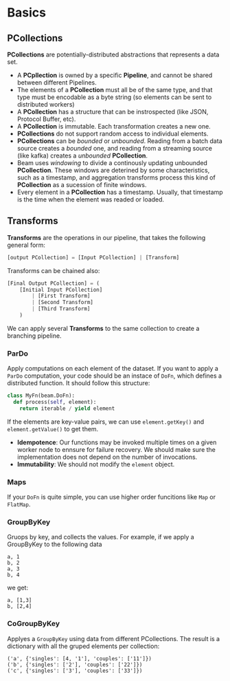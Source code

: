 # Basics

## PCollections

**PCollections** are potentially-distributed abstractions that represents a data set.

* A **PCpllection** is owned by a specific **Pipeline**, and cannot be shared between different Pipelines.
* The elements of a **PCollection** must all be of the same type, and that type must be encodable as a byte string (so elements can be sent to distributed workers)
* A **PCollection** has a structure that can be instrospected (like JSON, Protocol Buffer, etc).
* A **PCollection** is immutable. Each transformation creates a new one.
* **PCollections** do not support random access to individual elements.
* **PCollections** can be *bounded* or *unbounded*. Reading from a batch data source creates a *bounded* one, and reading from a streaming source (like kafka) creates a *unbounded* **PCollection**.
* Beam uses *windowing* to divide a continously updating unbounded **PCollection**. These windows are deterined by some characteristics, such as a timestamp, and aggregation transforms process this kind of **PCollection** as a sucession of finite windows.
* Every element in a **PCollection** has a timestamp. Usually, that timestamp is the time when the element was readed or loaded.

## Transforms

**Transforms** are the operations in our pipeline, that takes the following general form:

```python
[output PCollection] = [Input PCollection] | [Transform]
```

Transforms can be chained also:

```python
[Final Output PCollection] = (
    [Initial Input PCollection] 
        | [First Transform]
        | [Second Transform]
        | [Third Transform]
    )
```

We can apply several **Transforms** to the same collection to create a branching pipeline.

### ParDo

Apply computations on each element of the dataset. If you want to apply a `ParDo` computation, your code should be an instace of `DoFn`, which defines a distributed function. It should follow this structure:

```python
class MyFn(beam.DoFn):
  def process(self, element):
    return iterable / yield element
```

If the elements are key-value pairs, we can use `element.getKey()` and `element.getValue()` to get them.

* **Idempotence**: Our functions may be invoked multiple times on a given worker node to ennsure for failure recovery. We should make sure the implementation does not depend on the number of invocations.
* **Immutability**: We should not modify the `element` object.

### Maps

If your `DoFn` is quite simple, you can use higher order funcitions like `Map` or `FlatMap`.

### GroupByKey

Gruops by key, and collects the values. For example, if we apply a GroupByKey to the following data

```
a, 1
b, 2
a, 3
b, 4
```

we get:

```
a, [1,3]
b, [2,4]
```

### CoGroupByKey

Applyes a `GroupByKey` using data from different PCollections. The result is a dictionary with all the gruped elements per collection:

```
('a', {'singles': [4, '1'], 'couples': ['11']})
('b', {'singles': ['2'], 'couples': ['22']})
('c', {'singles': ['3'], 'couples': ['33']})
```